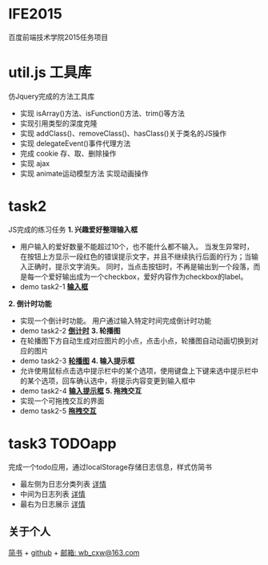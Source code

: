 IFE2015
=================
百度前端技术学院2015任务项目

util.js 工具库
=================
仿Jquery完成的方法工具库
 + 实现 isArray()方法、isFunction()方法、trim()等方法
 + 实现引用类型的深度克隆
 + 实现 addClass()、removeClass()、hasClass()关于类名的JS操作
 + 实现 delegateEvent()事件代理方法
 + 完成 cookie 存、取、删除操作
 + 实现 ajax
 + 实现 animate运动模型方法 实现动画操作

task2
=================
JS完成的练习任务
**1. 兴趣爱好整理输入框**
 + 用户输入的爱好数量不能超过10个，也不能什么都不输入。
当发生异常时，在按钮上方显示一段红色的错误提示文字，并且不继续执行后面的行为；当输入正确时，提示文字消失。
同时，当点击按钮时，不再是输出到一个段落，而是每一个爱好输出成为一个checkbox，爱好内容作为checkbox的label。
 + demo task2-1 **[输入框](http://htmlpreview.github.io/?https://github.com/CHANxw/IFE2015/blob/master/task002/task0002_1.html)**

**2. 倒计时功能**
 + 实现一个倒计时功能。
 用户通过输入特定时间完成倒计时功能
 + demo task2-2 **[倒计时](http://htmlpreview.github.io/?https://github.com/CHANxw/IFE2015/blob/master/task002/task0002_2.html)**
**3. 轮播图**
 + 在轮播图下方自动生成对应图片的小点，点击小点，轮播图自动动画切换到对应的图片
 + demo task2-3 **[轮播图](http://htmlpreview.github.io/?https://github.com/CHANxw/IFE2015/blob/master/task002/task0002_3.html)**
**4. 输入提示框**
 + 允许使用鼠标点击选中提示栏中的某个选项，使用键盘上下键来选中提示栏中的某个选项，回车确认选中，将提示内容变更到输入框中
 + demo task2-4 **[输入提示框](http://htmlpreview.github.io/?https://github.com/CHANxw/IFE2015/blob/master/task002/task0002_4.html)**
**5. 拖拽交互**
 + 实现一个可拖拽交互的界面
 + demo task2-5 **[拖拽交互](http://htmlpreview.github.io/?https://github.com/CHANxw/IFE2015/blob/master/task002/task0002_5.html)**

task3 TODOapp
=================
完成一个todo应用，通过localStorage存储日志信息，样式仿简书
 + 最左侧为日志分类列表 [详情](http://www.jianshu.com/p/3507f0c92c94)
 + 中间为日志列表 [详情](http://www.jianshu.com/p/819245004ca7)
 + 最右为日志展示 [详情](http://www.jianshu.com/p/b28a68b2874e)

关于个人
--------
[简书](http://www.jianshu.com/u/e73691f972bb) + [github](https://github.com/CHANxw) + [邮箱: wb_cxw@163.com](http://mail.163.com/)
